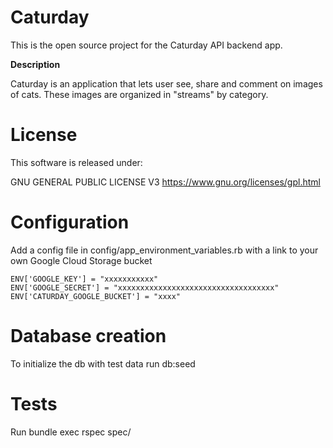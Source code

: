 # Caturday

This is the open source project for the Caturday API backend app. 

**Description**

Caturday is an application that lets user see, share and comment
on images of cats. These images are organized in "streams"
by category.

# License

This software is released under:

GNU GENERAL PUBLIC LICENSE V3 https://www.gnu.org/licenses/gpl.html

# Configuration

Add a config file in config/app_environment_variables.rb with a link to your own Google Cloud Storage bucket

    ENV['GOOGLE_KEY'] = "xxxxxxxxxxx"
    ENV['GOOGLE_SECRET'] = "xxxxxxxxxxxxxxxxxxxxxxxxxxxxxxxxxxx"
    ENV['CATURDAY_GOOGLE_BUCKET'] = "xxxx"

# Database creation

To initialize the db with test data run db:seed

# Tests 

Run bundle exec rspec spec/
